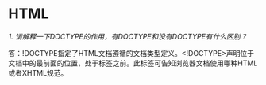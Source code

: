 # HTML
*1. 请解释一下DOCTYPE的作用，有DOCTYPE和没有DOCTYPE有什么区别？*  

答：!DOCTYPE指定了HTML文档遵循的文档类型定义。<!DOCTYPE>声明位于文档中的最前面的位置，处于<html>标签之前。此标签可告知浏览器文档使用哪种HTML或者XHTML规范。  


